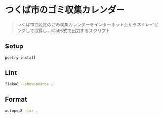 # つくば市のゴミ収集カレンダー

> つくば市西地区のごみ収集カレンダーをインターネット上からスクレイピングして取得し，iCal形式で出力するスクリプト

## Setup

```bash
poetry install
```

## Lint

```bash
flake8 --show-source .
```

## Format

```bash
autopep8 -ivr .
```
